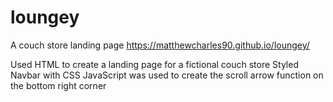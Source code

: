# loungey
A couch store landing page
https://matthewcharles90.github.io/loungey/

Used HTML to create a landing page for a fictional couch  store
Styled Navbar with CSS
JavaScript was used to create the scroll arrow function on the bottom right corner
